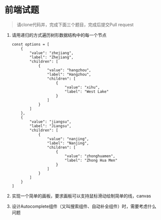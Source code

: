 # 前端试题

> 请clone代码并，完成下面三个题目，完成后提交Pull request


1. 请用递归的方式遍历树形数据结构中的每一个节点 

   ```
   const options = [
       {
           "value": "zhejiang",
           "label": "Zhejiang",
           "children": [
               {
                   "value": "hangzhou",
                   "label": "Hangzhou",
                   "children": [
                       {
                           "value": "xihu",
                           "label": "West Lake"
                       }
                   ]
               }
           ]
       },
       {
           "value": "jiangsu",
           "label": "Jiangsu",
           "children": [
               {
                   "value": "nanjing",
                   "label": "Nanjing",
                   "children": [
                       {
                           "value": "zhonghuamen",
                           "label": "Zhong Hua Men"
                       }
                   ]
               }
           ]
       }
   ]
   ```

2. 实现一个简单的画板，要求画板可以支持鼠标滑动绘制简单的线，canvas
3. 设计Autocomplete组件（又叫搜索组件、自动补全组件）时，需要考虑什么问题


